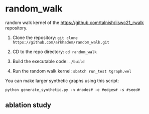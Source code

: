 # random_walk

random walk kernel of the https://github.com/talnish/iiswc21_rwalk repository.

1) Clone the repository:
`git clone https://github.com/arkhadem/random_walk.git`

2) CD to the repo directory:
`cd random_walk`

3) Build the executable code:
`./build`

4) Run the random walk kernel:
`sbatch run_test tgraph.wel`

You can make larger synthetic graphs using this script:

`python generate_synthetic.py -n #nodes# -e #edges# -s #seed#`


## ablation study
